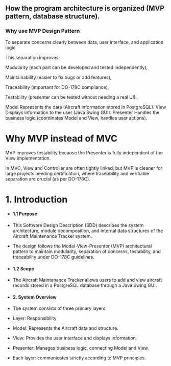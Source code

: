 ## How the program architecture is organized (MVP pattern, database structure).

### Why use MVP Design Pattern
To separate concerns clearly between data, user interface, and application logic.

This separation improves:

Modularity (each part can be developed and tested independently),

Maintainability (easier to fix bugs or add features),

Traceability (important for DO-178C compliance),

Testability (presenter can be tested without needing a real UI).

Model	Represents the data (Aircraft information stored in PostgreSQL).
View	Displays information to the user (Java Swing GUI).
Presenter	Handles the business logic (coordinates Model and View, handles user actions).

# Why MVP instead of MVC
MVP improves testability because the Presenter is fully independent of the View implementation.

In MVC, View and Controller are often tightly linked, but MVP is cleaner for large projects needing certification, where traceability and verifiable separation are crucial (as per DO-178C).

# 1. Introduction
  
- #### 1.1 Purpose
- This Software Design Description (SDD) describes the system architecture, module decomposition, and internal data structures of the Aircraft Maintenance Tracker system.
- The design follows the Model-View-Presenter (MVP) architectural pattern to maintain modularity, separation of concerns, testability, and traceability under DO-178C guidelines.

- #### 1.2 Scope
- The Aircraft Maintenance Tracker allows users to add and view aircraft records stored in a PostgreSQL database through a Java Swing GUI.

- #### 2. System Overview
- The system consists of three primary layers:

- Layer:  Responsibility
- Model:  Represents the Aircraft data and structure.
- View:   Provides the user interface and displays information.
- Presenter: 	Manages business logic, connecting Model and View.
- Each layer: communicates strictly according to MVP principles.
